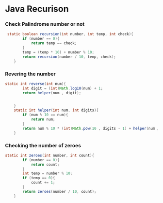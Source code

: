 # Java Recurison

### Check Palindrome number or not

```java
 static boolean recursion(int number, int temp, int check){
        if (number == 0){
            return temp == check;
        }
        temp = (temp * 10) + number % 10;
        return recursion(number / 10, temp, check);
    }
```
### Revering the number
```java
static int reverse(int num){
        int digit = (int)Math.log10(num) + 1;
        return helper(num , digit);


    }
    static int helper(int num, int digits){
        if (num % 10 == num){
            return num;
        }
        return num % 10 * (int)Math.pow(10 , digits - 1) + helper(num / 10, digits - 1);
    }
```
### Checking the number of zeroes

```java
static int zeroes(int number, int count){
        if (number == 0){
            return count;
        }
        int temp = number % 10;
        if (temp == 0){
            count += 1;
        }
        return zeroes(number / 10, count);
    }
```
